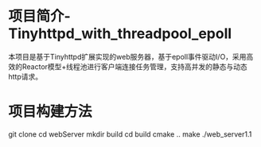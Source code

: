 # 项目简介-Tinyhttpd_with_threadpool_epoll
本项目是基于Tinyhttpd扩展实现的web服务器，基于epoll事件驱动I/O，采用高效的Reactor模型+线程池进行客户端连接任务管理，支持高并发的静态与动态http请求。
# 项目构建方法
git clone 
cd webServer
mkdir build
cd build
cmake ..
make
./web_server1.1

